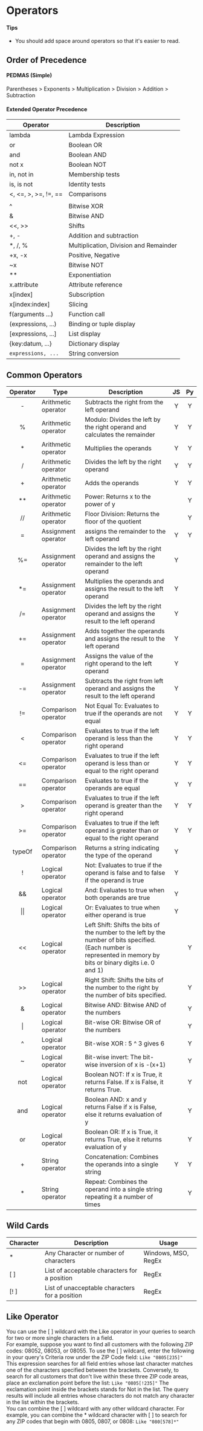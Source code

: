# Operators

#### Tips  
* You should add space around operators so that it's easier to read.  

## Order of Precedence

#### PEDMAS	(Simple)
Parentheses > Exponents > Multiplication > Division > Addition > Subtraction  

#### Extended Operator Precedence
| Operator|Description|  
| --- | --- |  
| lambda|Lambda Expression|  
| or|Boolean OR|  
| and|Boolean AND|  
| not x|Boolean NOT|  
| in, not in|Membership tests|  
| is, is not|Identity tests|  
| <, <=, >, >=, !=, ==|Comparisons|  
| ||Bitwise OR|  
| ^|Bitwise XOR|  
| &|Bitwise AND|  
| <<, >>|Shifts|  
| +, -|Addition and subtraction|  
| *, /, %|Multiplication, Division and Remainder|  
| +x, -x|Positive, Negative|  
| ~x|Bitwise NOT|  
| **|Exponentiation|  
| x.attribute|Attribute reference|  
| x[index]|Subscription|  
| x[index:index]|Slicing|  
| f(arguments ...)|Function call|  
| (expressions, ...)|Binding or tuple display|  
| [expressions, ...]|List display|  
| {key:datum, ...}|Dictionary display|  
| `expressions, ...`|String conversion|  

## Common Operators

| Operator | Type | Description | JS | Py |
| :---: | --- | --- | :---: | :---: |  
|-|Arithmetic operator|Subtracts the right from the left operand | Y | Y |  
| %|Arithmetic operator| Modulo: Divides the left by the right operand and calculates the remainder | Y | Y |    
| *|Arithmetic operator|Multiplies the operands | Y | Y |  
| /|Arithmetic operator|Divides the left by the right operand | Y | Y |  
| +|Arithmetic operator|Adds the operands | Y | Y |  
| **|Arithmetic operator|Power: Returns x to the power of y||Y|  
| //|Arithmetic operator|Floor Division: Returns the floor of the quotient||Y|  
| =|Assignment operator | assigns the remainder to the left operand | Y | Y |  
| %=|Assignment operator|Divides the left by the right operand and assigns the remainder to the left operand | Y |  |  
| *=|Assignment operator|Multiplies the operands and assigns the result to the left operand | Y |  
| /=|Assignment operator|Divides the left by the right operand and assigns the result to the left operand | Y |  |  
| +=|Assignment operator|Adds together the operands and assigns the result to the left operand | Y |  |  
| =|Assignment operator|Assigns the value of the right operand to the left operand | Y |  |  
| -=|Assignment operator|Subtracts the right from left operand and assigns the result to the left operand | Y |  |  
| !=|Comparison operator|Not Equal To: Evaluates to true if the operands are not equal | Y | Y |  
| <|Comparison operator|Evaluates to true if the left operand is less than the right operand | Y | Y |  
| <=|Comparison operator|Evaluates to true if the left operand is less than or equal to the right operand | Y | Y |  
| ==|Comparison operator|Evaluates to true if the operands are equal | Y | Y |  
| >|Comparison operator|Evaluates to true if the left operand is greater than the right operand | Y | Y |  
| >=|Comparison operator|Evaluates to true if the left operand is greater than or equal to the right operand | Y | Y |  
| typeOf |Comparison operator| Returns a string indicating the type of the operand | Y |  
| !|Logical operator|Not: Evaluates to true if the operand is false and to false if the operand is true| Y |   |  
| &&|Logical operator|And: Evaluates to true when both operands are true| Y |  |  
| \|\||Logical operator|Or: Evaluates to true when either operand is true| Y |  |  
| <<|Logical operator|Left Shift: Shifts the bits of the number to the left by the number of bits specified. (Each number is represented in memory by bits or binary digits i.e. 0 and 1)||Y|  
| >>|Logical operator|Right Shift: Shifts the bits of the number to the right by the number of bits specified.||Y|  
| &|Logical operator|Bitwise AND: Bitwise AND of the numbers||Y|  
| \||Logical operator|Bit-wise OR: Bitwise OR of the numbers||Y|  
| ^|Logical operator|Bit-wise XOR : 5 ^ 3 gives 6||Y|  
| ~|Logical operator|Bit-wise invert: The bit-wise inversion of x is -(x+1)||Y|  
| not|Logical operator|Boolean NOT: If x is True, it returns False. If x is False, it returns True.||Y|  
| and|Logical operator|Boolean AND: x and y returns False if x is False, else it returns evaluation of y||Y|  
| or|Logical operator|Boolean OR: If x is True, it returns True, else it returns evaluation of y||Y|  
| +|String operator| Concatenation: Combines the operands into a single string| Y | Y |  
| *|String operator| Repeat: Combines the operand into a single string repeating it a number of times|  | Y |  

## Wild Cards 
| Character | Description | Usage | 
| ---- | ---- | ---- | 
| * | Any Character or number of characters | Windows, MSO, RegEx | 
| \[ ] | List of acceptable characters for a position | RegEx | 
| \[! ] | List of unacceptable characters for a position | RegEx | 

## Like Operator
You can use the [ ] wildcard with the Like operator in your queries to search for two or more single characters in a field.  
For example, suppose you want to find all customers with the following ZIP codes: 08052, 08053, or 08055. To use the [ ] wildcard, enter the following in your query's Criteria row under the ZIP Code field: `Like "0805[235]"`  
This expression searches for all field entries whose last character matches one of the characters specified between the brackets. Conversely, to search for all customers that don't live within these three ZIP code areas, place an exclamation point before the list: `Like "0805[!235]"` 
The exclamation point inside the brackets stands for Not in the list. The query results will include all entries whose characters do not match any character in the list within the brackets.  
You can combine the [ ] wildcard with any other wildcard character. For example, you can combine the * wildcard character with [ ] to search for any ZIP codes that begin with 0805, 0807, or 0808: `Like "080[578]*"`  

